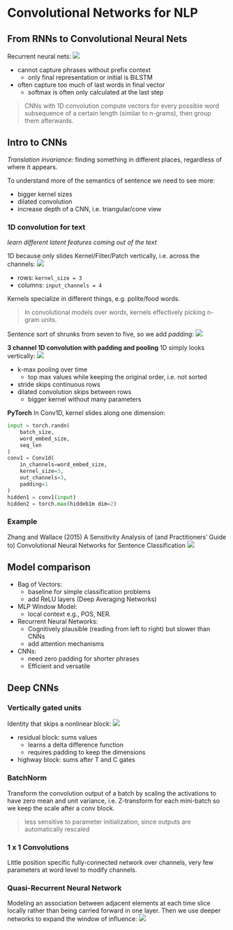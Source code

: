 # Convolutional Networks for NLP
## From RNNs to Convolutional Neural Nets
Recurrent neural nets:
![](img/af67d1b2.png)
- cannot capture phrases without prefix context
    - only final representation or initial is BiLSTM
- often capture too much of last words in final vector
    - softmax is often only calculated at the last step

> CNNs with 1D convolution compute vectors for every possible word subsequence of a certain length (similar to n-grams), then group them afterwards.

## Intro to CNNs
*Translation invariance:* finding something in different places, regardless of where it appears.

To understand more of the semantics of sentence we need to see more:
- bigger kernel sizes
- dilated convolution
- increase depth of a CNN, i.e. triangular/cone view

### 1D convolution for text
*learn different latent features coming out of the text*

1D because only slides Kernel/Filter/Patch vertically, i.e. across the channels:
![](img/6e4a75d2.png)
- rows: `kernel_size = 3`
- columns: `input_channels = 4`

Kernels specialize in different things, e.g. polite/food words.

> In convolutional models over words, kernels effectively picking n-gram units.

Sentence sort of shrunks from seven to five, so we add *padding*:
![](img/6350dbd5.png)

**3 channel 1D convolution with padding and pooling**
1D simply looks vertically:
![](img/ad777eda.png)
- k-max pooling over time
    - top max values while keeping the original order, i.e. not sorted
- stride skips continuous rows
- dilated convolution skips between rows
    - bigger kernel without many parameters

**PyTorch**
In Conv1D, kernel slides along one dimension:
```Python
input = torch.randn(
    batch_size,
    word_embed_size,
    seq_len
)
conv1 = Conv1d(
    in_channels=word_embed_size,
    kernel_size=3,
    out_channels=3,
    padding=1
)
hidden1 = conv1(input)
hidden2 = torch.max(hiddeb1m dim=2)
```

### Example
Zhang and Wallace (2015) A Sensitivity Analysis of (and Practitioners’ Guide to) Convolutional Neural Networks for Sentence Classification
![](img/c8179dbb.png)

## Model comparison
- Bag of Vectors:
    - baseline for simple classification problems
    - add ReLU layers (Deep Averaging Networks)
- MLP Window Model:
    - local context e.g., POS, NER.
- Recurrent Neural Networks:
    - Cognitively plausible (reading from left to right) but slower than CNNs
    - add attention mechanisms
- CNNs:
    - need zero padding for shorter phrases
    - Efficient and versatile

## Deep CNNs
### Vertically gated units
Identity that skips a nonlinear block:
![](img/580060ab.png)
- residual block: sums values
    - learns a delta difference function
    - requires padding to keep the dimensions
- highway block: sums after T and C gates

### BatchNorm
Transform the convolution output of a batch by scaling the activations to have zero mean and unit variance, i.e. Z-transform for each mini-batch so we keep the scale after a conv block.

> less sensitive to parameter initialization, since outputs are automatically rescaled

### 1 x 1 Convolutions
Little position specific fully-connected network over channels, very few parameters at word level to modify channels.

### Quasi-Recurrent Neural Network
Modeling an association between adjacent elements at each time slice locally rather than being carried forward in one layer. Then we use deeper networks to expand the window of influence:
![](img/974c3864.png)
